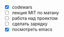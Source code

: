 - [x] codewars
- [ ] лекция MIT по матану
- [ ] работа над проектом
- [ ] сделать зарядку
- [x] посмотреть emacs